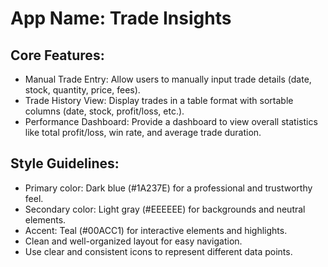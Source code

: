# **App Name**: Trade Insights

## Core Features:

- Manual Trade Entry: Allow users to manually input trade details (date, stock, quantity, price, fees).
- Trade History View: Display trades in a table format with sortable columns (date, stock, profit/loss, etc.).
- Performance Dashboard: Provide a dashboard to view overall statistics like total profit/loss, win rate, and average trade duration.

## Style Guidelines:

- Primary color: Dark blue (#1A237E) for a professional and trustworthy feel.
- Secondary color: Light gray (#EEEEEE) for backgrounds and neutral elements.
- Accent: Teal (#00ACC1) for interactive elements and highlights.
- Clean and well-organized layout for easy navigation.
- Use clear and consistent icons to represent different data points.